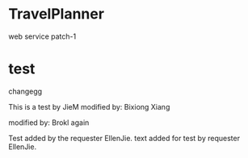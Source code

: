 # TravelPlanner

web service
patch-1


test
=======
changegg

This is a test by JieM
modified by: Bixiong Xiang

modified by: Brokl again

Test added by the requester EllenJie.
text added for test by requester EllenJie.


   
